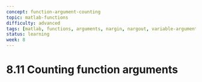 ```yaml
---
concept: function-argument-counting
topic: matlab-functions
difficulty: advanced
tags: [matlab, functions, arguments, nargin, nargout, variable-arguments]
status: learning
week: 8
---
```


# 8.11 Counting function arguments